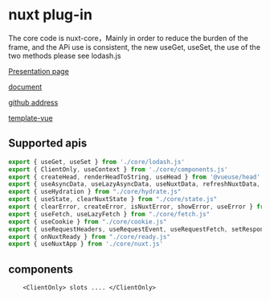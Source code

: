 # nuxt  plug-in

The core code is nuxt-core，Mainly in order to reduce the burden of the frame, and the APi use is consistent, the new useGet, useSet, the use of the two methods please see lodash.js

[Presentation page](https://www.impoh.com/) 

[document](https://nuxt.com/docs/api/composables/use-app-config)

[github address](https://github.com/impohcom/nuxt)

[template-vue](https://github.com/impohcom/nuxt/tree/main/examples/template-vue)

##  Supported apis

``` js
export { useGet, useSet } from './core/lodash.js'
export { ClientOnly, useContext } from './core/components.js'
export { createHead, renderHeadToString, useHead } from '@vueuse/head'
export { useAsyncData, useLazyAsyncData, useNuxtData, refreshNuxtData, clearNuxtData } from "./core/asyncData.js"
export { useHydration } from "./core/hydrate.js"
export { useState, clearNuxtState } from "./core/state.js"
export { clearError, createError, isNuxtError, showError, useError } from "./core/error.js"
export { useFetch, useLazyFetch } from "./core/fetch.js"
export { useCookie } from "./core/cookie.js"
export { useRequestHeaders, useRequestEvent, useRequestFetch, setResponseStatus } from "./core/ssr.js"
export { onNuxtReady } from "./core/ready.js"
export { useNuxtApp } from './core/nuxt.js'
```

##  components
```vue
	<ClientOnly> slots .... </ClientOnly> 
```
